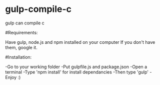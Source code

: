 # gulp-compile-c
gulp can compile c

#Requirements:

Have gulp, node.js and npm installed on your computer 
If you don't have them, google it.

#Installation:

-Go to your working folder
-Put gulpfile.js and package.json
-Open a terminal
-Type 'npm install' for install dependancies
-Then type 'gulp'
-Enjoy :)
